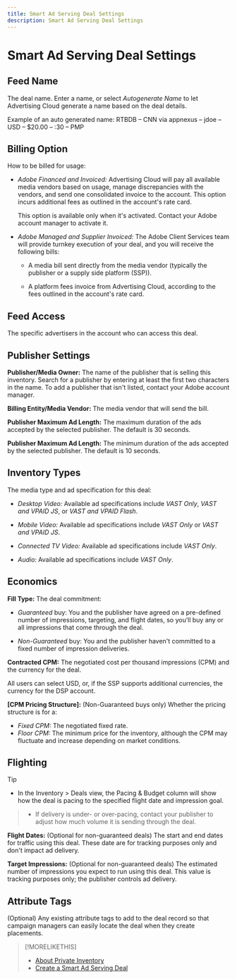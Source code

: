 ```yaml
---
title: Smart Ad Serving Deal Settings
description: Smart Ad Serving Deal Settings
---
```


# Smart Ad Serving Deal Settings

<!-- ## Screen 1 -->

## Feed Name

The deal name. Enter a name, or select *Autogenerate Name* to let Advertising Cloud generate a name based on the deal details.

Example of an auto generated name: RTBDB – CNN via appnexus – jdoe – USD – $20.00 – :30 – PMP

## Billing Option

How to be billed for usage:

* *Adobe Financed and Invoiced:* Advertising Cloud will pay all available media vendors based on usage, manage discrepancies with the vendors, and send one consolidated invoice to the account. This option incurs additional fees as outlined in the account's rate card<!-- [the account's rate card](/help/dsp/admin/rate-card-view.md) -->.
    
  This option is available only when it's activated. Contact your Adobe account manager to activate it.
    
* *Adobe Managed and Supplier Invoiced:* The Adobe Client Services team will provide turnkey execution of your deal, and you will receive the following bills:
    
    * A media bill sent directly from the media vendor (typically the publisher or a supply side platform (SSP)).
        
    * A platform fees invoice from Advertising Cloud, according to the fees outlined in the account's rate card<!-- [the account's rate card](/help/dsp/admin/rate-card-view.md)-->.

## Feed Access

The specific advertisers in the account who can access this deal.

<!-- ## Screen 2 -->

## Publisher Settings

**Publisher/Media Owner:** The name of the publisher that is selling this inventory. Search for a publisher by entering at least the first two characters in the name. To add a publisher that isn't listed, contact your Adobe account manager.

**Billing Entity/Media Vendor:** The media vendor that will send the bill.

**Publisher Maximum Ad Length:** The maximum duration of the ads accepted by the selected publisher. The default is 30 seconds.

**Publisher Maximum Ad Length:**  The minimum duration of the ads accepted by the selected publisher. The default is 10 seconds.

## Inventory Types

The media type and ad specification for this deal: <!-- The available ad specs seem to be the same across all publishers, but verify. -->

* *Desktop Video:* Available ad specifications include *VAST Only*, *VAST and VPAID JS*, or *VAST and VPAID Flash*.
    
* *Mobile Video:* Available ad specifications include *VAST Only* or *VAST and VPAID JS*.
    
* *Connected TV Video:* Available ad specifications include *VAST Only*.
    
* *Audio:* Available ad specifications include *VAST Only*.

## Economics

**Fill Type:** The deal commitment:

* *Guaranteed* buy: You and the publisher have agreed on a pre-defined number of impressions, targeting, and flight dates, so you’ll buy any or all impressions that come through the deal. 
    
* *Non-Guaranteed* buy: You and the publisher haven't committed to a fixed number of impression deliveries.

**Contracted CPM:** The negotiated cost per thousand impressions (CPM) and the currency for the deal.

All users can select USD, or, if the SSP supports additional currencies, the currency for the DSP account.

**[CPM Pricing Structure]:** (Non-Guaranteed buys only) Whether the pricing structure is for a:

* *Fixed CPM:* The negotiated fixed rate.
* *Floor CPM:* The minimum price for the inventory, although the CPM may fluctuate and increase depending on market conditions.

## Flighting

>[!TIP]
>
>* In the Inventory > Deals view, the Pacing & Budget column will show how the deal is pacing to the specified flight date and impression goal.

>* If delivery is under- or over-pacing, contact your publisher to adjust how much volume it is sending through the deal.

**Flight Dates:** (Optional for non-guaranteed deals) The start and end dates for traffic using this deal. These date are for tracking purposes only and don't impact ad delivery.

**Target Impressions:**  (Optional for non-guaranteed deals) The estimated number of impressions you expect to run using this deal. This value is tracking purposes only; the publisher controls ad delivery.

## Attribute Tags

(Optional) Any existing attribute tags to add to the deal record so that campaign managers can easily locate the deal when they create placements.

>[!MORELIKETHIS]
>
>* [About Private Inventory](private-inventory-about.md)
>* [Create a Smart Ad Serving Deal](smart-deal-create.md) <!-- probably will rename title and filename -->
